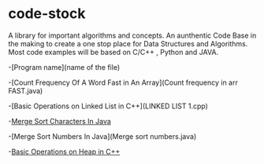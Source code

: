 # code-stock
A library for important algorithms and concepts.
An aunthentic Code Base in the making to create a one stop place for Data Structures and Algorithms.
Most code examples will be based on C/C++ , Python and JAVA.


-[Program name](name of the file)

-[Count Frequency Of A Word Fast in An Array](Count frequency in arr FAST.java)

-[Basic Operations on Linked List in C++](LINKED LIST 1.cpp)

-[Merge Sort Characters In Java](Java/Merge%20Sort%20Char.java)

-[Merge Sort Numbers In Java](Merge sort numbers.java)

-[Basic Operations on Heap in C++](HEAP.cpp)

